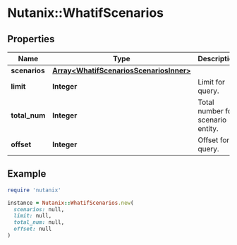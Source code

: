 # Nutanix::WhatifScenarios

## Properties

| Name | Type | Description | Notes |
| ---- | ---- | ----------- | ----- |
| **scenarios** | [**Array&lt;WhatifScenariosScenariosInner&gt;**](WhatifScenariosScenariosInner.md) |  | [optional] |
| **limit** | **Integer** | Limit for query. | [optional] |
| **total_num** | **Integer** | Total number for scenario entity. | [optional] |
| **offset** | **Integer** | Offset for query. | [optional] |

## Example

```ruby
require 'nutanix'

instance = Nutanix::WhatifScenarios.new(
  scenarios: null,
  limit: null,
  total_num: null,
  offset: null
)
```

